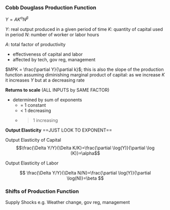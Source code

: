 ### Cobb Douglass Production Function

$Y=AK^{\alpha}N^\beta$

$Y:$ real output produced in a given period of time
$K:$ quantity of capital used in period
$N:$ number of worker or labor hours

$A:$ total factor of productivity
- effectiveness of capital and labor
- affected by tech, gov reg, management

$MPK = \frac{\partial Y}{\partial k}$; this is also the slope of the production function
assuming diminishing marginal product of capital: as we increase $K$ it increases $Y$ but at a decreasing rate

**Returns to scale** (ALL INPUTS by SAME FACTOR)
- determined by sum of exponents
	- =  1 constant
	- <  1 decreasing
	- >  1 increasing


**Output Elasticity** ==JUST LOOK TO EXPONENT==

Output Elasticity of Capital
$$\frac{\Delta Y/Y}{\Delta K/K}=\frac{\partial \log(Y)}{\partial \log (K)}=\alpha$$

Output Elasticity of Labor

$$
\frac{\Delta Y/Y}{\Delta N/N}=\frac{\partial \log(Y)}{\partial \log(N)}=\beta
$$

### Shifts of Production Function

Supply Shocks
e.g. Weather change, gov reg, management
